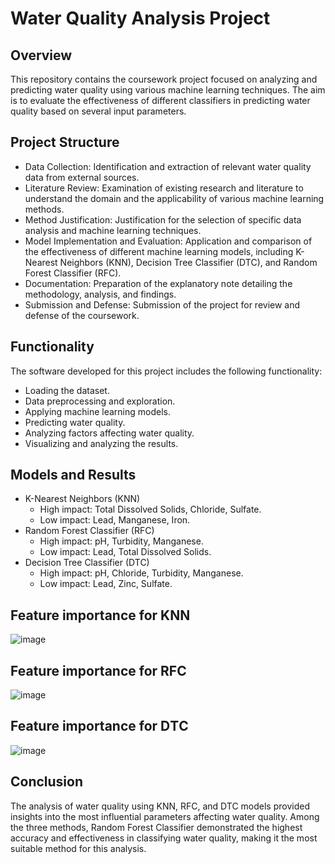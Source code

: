 # Water Quality Analysis Project
## Overview
This repository contains the coursework project focused on analyzing and predicting water quality using various machine learning techniques. The aim is to evaluate the effectiveness of different classifiers in predicting water quality based on several input parameters.

## Project Structure
- Data Collection: Identification and extraction of relevant water quality data from external sources.
- Literature Review: Examination of existing research and literature to understand the domain and the applicability of various machine learning methods.
- Method Justification: Justification for the selection of specific data analysis and machine learning techniques.
- Model Implementation and Evaluation: Application and comparison of the effectiveness of different machine learning models, including K-Nearest Neighbors (KNN), Decision Tree Classifier (DTC), and Random Forest Classifier (RFC).
- Documentation: Preparation of the explanatory note detailing the methodology, analysis, and findings.
- Submission and Defense: Submission of the project for review and defense of the coursework.

## Functionality
The software developed for this project includes the following functionality:
- Loading the dataset.
- Data preprocessing and exploration.
- Applying machine learning models.
- Predicting water quality.
- Analyzing factors affecting water quality.
- Visualizing and analyzing the results.

## Models and Results
- K-Nearest Neighbors (KNN)
  - High impact: Total Dissolved Solids, Chloride, Sulfate.
  - Low impact: Lead, Manganese, Iron.
- Random Forest Classifier (RFC)
  - High impact: pH, Turbidity, Manganese.
  - Low impact: Lead, Total Dissolved Solids.
- Decision Tree Classifier (DTC)
  - High impact: pH, Chloride, Turbidity, Manganese.
  - Low impact: Lead, Zinc, Sulfate.

## Feature importance for KNN
![image](https://github.com/user-attachments/assets/d2993fe4-3e95-477f-ad39-51e5505385b3)

## Feature importance for RFC
![image](https://github.com/user-attachments/assets/59c79d06-5d29-4426-a9cd-1cb635601784)

## Feature importance for DТC
![image](https://github.com/user-attachments/assets/702eefd4-c7df-4f63-b134-934b8a92ca3a)


## Conclusion
The analysis of water quality using KNN, RFC, and DTC models provided insights into the most influential parameters affecting water quality. Among the three methods, Random Forest Classifier demonstrated the highest accuracy and effectiveness in classifying water quality, making it the most suitable method for this analysis.
